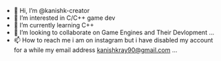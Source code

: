 - 👋 Hi, I’m @kanishk-creator
- 👀 I’m interested in C/C++ game dev
- 🌱 I’m currently learning C++
- 💞️ I’m looking to collaborate on Game Engines and Their Devlopment ...
- 📫 How to reach me i am on instagram but i have disabled my account for a while my email address kanishkray90@gmail.com ...

<!---
kanishk-creator/kanishk-creator is a ✨ special ✨ repository because its `README.md` (this file) appears on your GitHub profile.
You can click the Preview link to take a look at your changes.
--->
